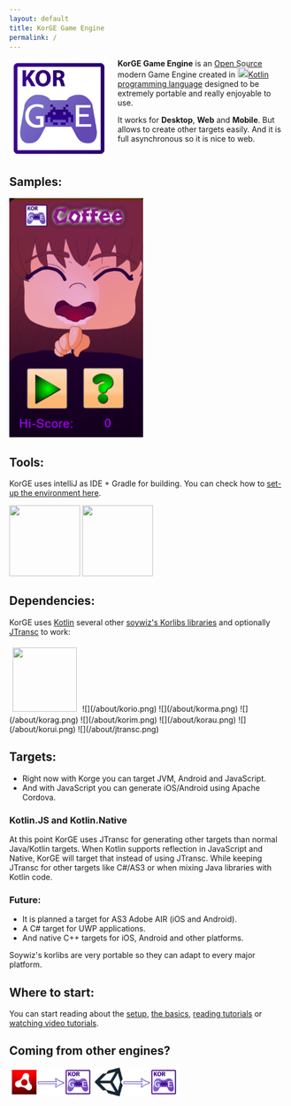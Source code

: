 ```yaml
---
layout: default
title: KorGE Game Engine
permalink: /
---
```


<img src="/i/logo.svg" width="180" height="180" style="float:left;margin-right:16px;"/>

**KorGE Game Engine** is an [Open Source](https://github.com/soywiz/korge) modern Game Engine created in [<img src="/about/kotlin.svg" style="width:1.4em;height:1.4em;margin-top:-0.2em;" />Kotlin programming language](https://kotlinlang.org/) designed to be extremely portable and really enjoyable to use.

It works for **Desktop**, **Web** and **Mobile**. But allows to create other targets easily. And it is full asynchronous so it is nice to web.

<div style="clear:both;"></div>

## Samples:

<a href="https://samples.korge.soywiz.com/coffee" target="_blank"><img src="/i/samples/coffee.png" width="242" height="432" /></a>

## Tools:

KorGE uses intelliJ as IDE + Gradle for building. You can check how to [set-up the environment here](/setup).

<img src="/setup/gradle.svg" style="width:128px;height:128px;" />
<img src="/setup/intellij.svg" style="width:128px;height:128px;" />

## Dependencies:

KorGE uses [Kotlin](https://kotlinlang.org/) several other [soywiz's Korlibs libraries](https://github.com/soywiz/korlibs) and optionally [JTransc](https://github.com/jtransc/jtransc) to work:

<img src="/about/kotlin.svg" style="width:116px;height:116px;margin:6px;" />
![](/about/korio.png)
![](/about/korma.png)
![](/about/korag.png)
![](/about/korim.png)
![](/about/korau.png)
![](/about/korui.png)
![](/about/jtransc.png)

## Targets:

* Right now with Korge you can target JVM, Android and JavaScript.
* And with JavaScript you can generate iOS/Android using Apache Cordova.

### Kotlin.JS and Kotlin.Native

At this point KorGE uses JTransc for generating other targets than normal Java/Kotlin targets.
When Kotlin supports reflection in JavaScript and Native, KorGE will target that instead of using JTransc. While keeping JTransc for other targets like C#/AS3 or when mixing Java libraries with Kotlin code.

### Future:

* It is planned a target for AS3 Adobe AIR (iOS and Android).
* A C# target for UWP applications.
* And native C++ targets for iOS, Android and other platforms.

Soywiz's korlibs are very portable so they can adapt to every major platform.

## Where to start:

You can start reading about the [setup](/setup), [the basics](/basics), [reading tutorials](/tutorials) or [watching video tutorials](/tutorials).

## Coming from other engines?

<a href="/migration/as3"><img src="/migration/as3/air_to_korge.png" width="30%" height="30%" /></a>
<a href="/migration/unity"><img src="/migration/unity/unity_to_korge.png" width="30%" height="30%" /></a>
